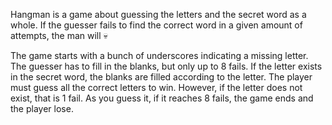 Hangman is a game about guessing the letters and the secret word as a whole. If the guesser fails to find the correct word in a given amount of attempts, the man will 💀

The game starts with a bunch of underscores indicating a missing letter. The guesser has to fill in the blanks, but only up to 8 fails. If the letter exists in the secret word, the blanks are filled according to the letter. The player must guess all the correct letters to win. However, if the letter does not exist, that is 1 fail. As you guess it, if it reaches 8 fails, the game ends and the player lose.